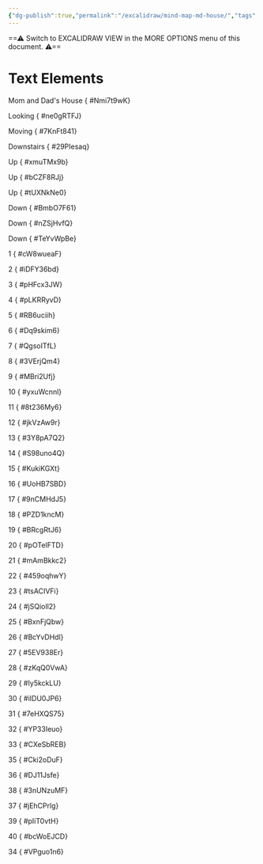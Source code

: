 ```yaml
---
{"dg-publish":true,"permalink":"/excalidraw/mind-map-md-house/","tags":["excalidraw"]}
---
```


==⚠  Switch to EXCALIDRAW VIEW in the MORE OPTIONS menu of this document. ⚠==


# Text Elements
Mom and Dad's House
{ #Nmi7t9wK}


Looking
{ #ne0gRTFJ}


Moving
{ #7KnFt841}


Downstairs
{ #29PIesaq}


Up
{ #xmuTMx9b}


Up
{ #bCZF8RJj}


Up
{ #tUXNkNe0}


Down
{ #BmbO7F61}


Down
{ #nZSjHvfQ}


Down
{ #TeYvWpBe}


1
{ #cW8wueaF}


2
{ #iDFY36bd}


3
{ #pHFcx3JW}


4
{ #pLKRRyvD}


5
{ #RB6uciih}


6
{ #Dq9skim6}


7
{ #QgsoITfL}


8
{ #3VErjQm4}


9
{ #MBri2Ufj}


10
{ #yxuWcnnl}


11
{ #8t236My6}


12
{ #jkVzAw9r}


13
{ #3Y8pA7Q2}


14
{ #S98uno4Q}


15
{ #KukiKGXt}


16
{ #UoHB7SBD}


17
{ #9nCMHdJ5}


18
{ #PZD1kncM}


19
{ #BRcgRtJ6}


20
{ #pOTeIFTD}


21
{ #mAmBkkc2}


22
{ #459oqhwY}


23
{ #tsACIVFi}


24
{ #jSQioIl2}


25
{ #BxnFjQbw}


26
{ #BcYvDHdl}


27
{ #5EV938Er}


28
{ #zKqQ0VwA}


29
{ #Iy5kckLU}


30
{ #iIDU0JP6}


31
{ #7eHXQS75}


32
{ #YP33Ieuo}


33
{ #CXeSbREB}


35
{ #Cki2oDuF}


36
{ #DJ11Jsfe}


38
{ #3nUNzuMF}


37
{ #jEhCPrlg}


39
{ #pIiT0vtH}


40
{ #bcWoEJCD}


34
{ #VPguo1n6}


